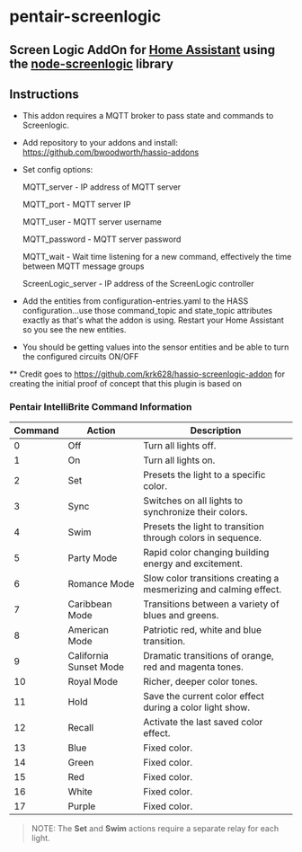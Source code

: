 # pentair-screenlogic

## Screen Logic AddOn for [Home Assistant](https://www.home-assistant.io/) using the [node-screenlogic](https://github.com/parnic/node-screenlogic) library

## Instructions

* This addon requires a MQTT broker to pass state and commands to Screenlogic.

* Add repository to your addons and install: https://github.com/bwoodworth/hassio-addons

* Set config options:
  
  MQTT_server - IP address of MQTT server
  
  MQTT_port - MQTT server IP
  
  MQTT_user - MQTT server username
  
  MQTT_password - MQTT server password

  MQTT_wait - Wait time listening for a new command, effectively the time between MQTT message groups
  
  ScreenLogic_server - IP address of the ScreenLogic controller

  
* Add the entities from configuration-entries.yaml to the HASS configuration...use those command_topic and state_topic attributes exactly as that's what the addon is using.  Restart your Home Assistant so you see the new entities.

* You should be getting values into the sensor entities and be able to turn the configured circuits ON/OFF

** Credit goes to https://github.com/krk628/hassio-screenlogic-addon for creating the initial proof of concept that this plugin is based on

### Pentair IntelliBrite Command Information

|Command |Action                 |Description                                                       |
|--------|-----------------------|------------------------------------------------------------------|
|0       |Off                    |Turn all lights off.                                              |
|1       |On                     |Turn all lights on.                                               |
|2       |Set                    |Presets the light to a specific color.                            |
|3       |Sync                   |Switches on all  lights to synchronize their colors.              |
|4       |Swim                   |Presets the light to transition through colors in sequence.       |
|5       |Party Mode             |Rapid color changing building energy and excitement.              |
|6       |Romance Mode           |Slow color transitions creating a mesmerizing and calming effect. |
|7       |Caribbean Mode         |Transitions between a variety of blues and greens.                |
|8       |American Mode          |Patriotic red, white and blue transition.                         |
|9       |California Sunset Mode |Dramatic transitions of orange, red and magenta tones.            |
|10      |Royal Mode             |Richer, deeper color tones.                                       |
|11      |Hold                   |Save the current color effect during a color light show.          |
|12      |Recall                 |Activate the last saved color effect.                             |
|13      |Blue                   |Fixed color.                                                      |
|14      |Green                  |Fixed color.                                                      |
|15      |Red                    |Fixed color.                                                      |
|16      |White                  |Fixed color.                                                      |
|17      |Purple                 |Fixed color.                                                      |

>NOTE: The **Set** and **Swim** actions require a separate relay for each light.
